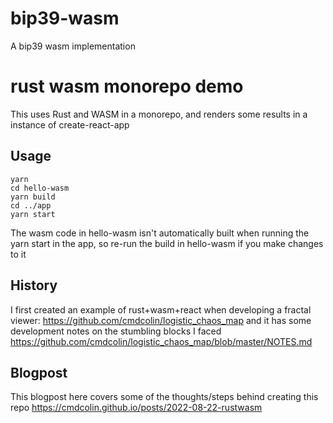 # bip39-wasm
A bip39 wasm implementation

# rust wasm monorepo demo

This uses Rust and WASM in a monorepo, and renders some results in a instance
of create-react-app

## Usage

```
yarn
cd hello-wasm
yarn build
cd ../app
yarn start
```

The wasm code in hello-wasm isn't automatically built when running the yarn
start in the app, so re-run the build in hello-wasm if you make changes to it

## History

I first created an example of rust+wasm+react when developing a fractal viewer: https://github.com/cmdcolin/logistic_chaos_map and it has some development notes on the stumbling blocks I faced https://github.com/cmdcolin/logistic_chaos_map/blob/master/NOTES.md

## Blogpost

This blogpost here covers some of the thoughts/steps behind creating this repo
https://cmdcolin.github.io/posts/2022-08-22-rustwasm